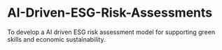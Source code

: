 # AI-Driven-ESG-Risk-Assessments
To develop a AI driven ESG risk assessment model for supporting green skills and economic sustainability.
